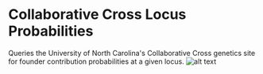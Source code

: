# Collaborative Cross Locus Probabilities
Queries the University of North Carolina's Collaborative Cross genetics site for founder contribution probabilities at a given locus.
![alt text]([https://imgur.com/a/VOGtC4J](https://i.imgur.com/h8cmemI.png))

